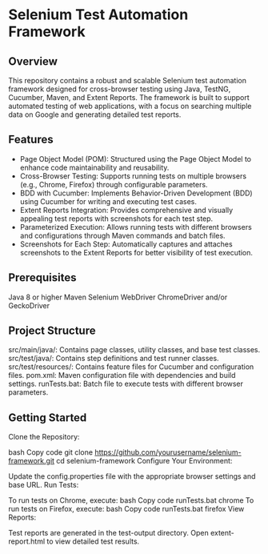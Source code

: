 # Selenium Test Automation Framework

## Overview

This repository contains a robust and scalable Selenium test automation framework designed for cross-browser testing using Java, TestNG, Cucumber, Maven, and Extent Reports. The framework is built to support automated testing of web applications, with a focus on searching multiple data on Google and generating detailed test reports.

## Features

- Page Object Model (POM): Structured using the Page Object Model to enhance code maintainability and reusability.
- Cross-Browser Testing: Supports running tests on multiple browsers (e.g., Chrome, Firefox) through configurable parameters.
- BDD with Cucumber: Implements Behavior-Driven Development (BDD) using Cucumber for writing and executing test cases.
- Extent Reports Integration: Provides comprehensive and visually appealing test reports with screenshots for each test step.
- Parameterized Execution: Allows running tests with different browsers and configurations through Maven commands and batch files.
- Screenshots for Each Step: Automatically captures and attaches screenshots to the Extent Reports for better visibility of test execution.


## Prerequisites

Java 8 or higher
Maven
Selenium WebDriver
ChromeDriver and/or GeckoDriver


## Project Structure

src/main/java/: Contains page classes, utility classes, and base test classes.
src/test/java/: Contains step definitions and test runner classes.
src/test/resources/: Contains feature files for Cucumber and configuration files.
pom.xml: Maven configuration file with dependencies and build settings.
runTests.bat: Batch file to execute tests with different browser parameters.

## Getting Started

Clone the Repository:

bash
Copy code
git clone https://github.com/yourusername/selenium-framework.git
cd selenium-framework
Configure Your Environment:

Update the config.properties file with the appropriate browser settings and base URL.
Run Tests:

To run tests on Chrome, execute:
bash
Copy code
runTests.bat chrome
To run tests on Firefox, execute:
bash
Copy code
runTests.bat firefox
View Reports:

Test reports are generated in the test-output directory. Open extent-report.html to view detailed test results.
